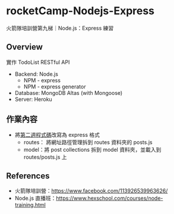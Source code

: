 # rocketCamp-Nodejs-Express
火箭隊培訓營第九梯｜Node.js：Express 練習

## Overview
實作 TodoList RESTful API
- Backend: Node.js
  - NPM - express
  - NPM - express generator
- Database: MongoDB Altas (with Mongoose)
- Server: Heroku

## 作業內容
- 將[第二週程式碼](https://github.com/yachuh/rocketCamp-MongooseTest)改寫為 express 格式
    - routes： 將網址路徑管理拆到 routes 資料夾的 posts.js
    - model：將 post collections 拆到 model 資料夾，並載入到 routes/posts.js 上

## References
- 火箭隊培訓營：https://www.facebook.com/113926539963626/
- Node.js 直播班：https://www.hexschool.com/courses/node-training.html
